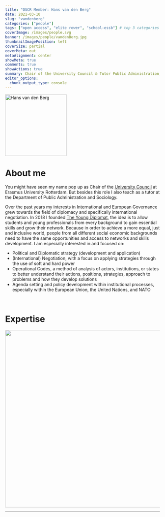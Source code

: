 ```yaml
---
title: "OSCR Member: Hans van den Berg"
date: 2021-03-10
slug: "vandenberg"
categories: ["people"]
tags: ["open access", "elite rower", "school-essb"] # top 3 categories + unique + school
coverImage: /images/people.svg
banner: /images/people/vandenBerg.jpg
thumbnailImagePosition: left
coverSize: partial
coverMeta: out
metaAlignment: center
showMeta: true
comments: true
showActions: true
summary: Chair of the University Council & Tutor Public Administration, ESSB
editor_options: 
  chunk_output_type: console
---
```

<!-- EMAIL -->
<p>
  <a href="mailto:h.b.vandenberg@eur.nl">
  <img border="0" alt="Hans van den Berg" src="/images/people/vandenBerg.jpg" width="200" height="200" align="center">
  </a>
</p>


<p align="center">
<!--  CV
  <a href="" class="fa-solid fa-file" style="color:#000000;">
  </a> -->

<!-- TWITTER 
  <a href="" class="fa-brands fa-x-twitter" style="color:#000000;">
  </a>
  -->

<!-- GOOGLE SCHOLAR
  <a href="" class="fa-brands fa-google-scholar" style="color:#000000;">
  </a>
  -->
  
<!-- RESEARCHGATE   --> 
  <a href="https://www.researchgate.net/profile/Hans-Van-Den-Berg-3" class="fa-brands fa-researchgate" style="color:#000000;">
  </a>
 
  
<!-- LINKEDIN   --> 
  <a href="https://www.linkedin.com/in/hbvdberg/" class="fa-brands fa-linkedin" style="color:#000000;">
  </a> 
  
  <!-- ORCID 
  <a href="" class="fa-brands fa-orcid" style="color:#000000;">
  </a> -->

<!-- PERSONAL WEBSITE 
  <a href="" class="fa-solid fa-link" style="color:#000000;">
  </a> -->

<!-- GITHUB 
  <a href="" class="fa-brands fa-github" style="color:#000000;"> 
  </a> -->
</p>


# About me

You might have seen my name pop up as Chair of the [University Council](https://www.eur.nl/en/about-eur/organisation-administration/participation/university-council/who-we-are) at Erasmus University Rotterdam. But besides this role I also teach as a tutor at the Department of Public Administration and Sociology.
 
Over the past years my interests in International and European Governance grew towards the field of diplomacy and specifically international negotiation. In 2018 I founded [The Young Diplomat](https://www.youngdiplomat.org/), the idea is to allow students and young professionals from every background to gain essential skills and grow their network. Because in order to achieve a more equal, just and inclusive world, people from all different social economic backgrounds need to have the same opportunities and access to networks and skills development. I am especially interested in and focused on:

- Political and Diplomatic strategy (development and application)
- (International) Negotiation, with a focus on applying strategies through the use of soft and hard power
- Operational Codes, a method of analysis of actors, institutions, or states to better understand their actions, positions, strategies, approach to problems and how they develop solutions
- Agenda setting and policy development within institutional processes, especially within the European Union, the United Nations, and NATO
<BR>

# Expertise

<img src="{{< blogdown/postref >}}index_files/figure-html/radarPlot-1.png" width="576" />

***

